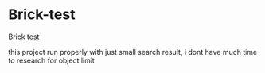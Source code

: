 # Brick-test
Brick test

this project run properly with just small search result, i dont have much time to research for object limit
